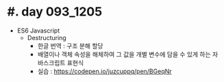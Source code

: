 #. day 093_1205
===============
* ES6 Javascript    
    * Destructuring
        * 한글 번역 : 구조 분해 할당
        * 배열이나 객체 속성을 해체하여 그 값을 개별 변수에 담을 수 있게 하는 자바스크립트 표현식
        * 실습 : https://codepen.io/juzcuppq/pen/BGeqNr
